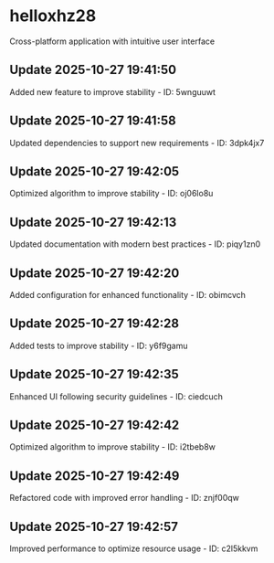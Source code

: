 # helloxhz28
Cross-platform application with intuitive user interface

## Update 2025-10-27 19:41:50
Added new feature to improve stability - ID: 5wnguuwt


## Update 2025-10-27 19:41:58
Updated dependencies to support new requirements - ID: 3dpk4jx7


## Update 2025-10-27 19:42:05
Optimized algorithm to improve stability - ID: oj06lo8u


## Update 2025-10-27 19:42:13
Updated documentation with modern best practices - ID: piqy1zn0


## Update 2025-10-27 19:42:20
Added configuration for enhanced functionality - ID: obimcvch


## Update 2025-10-27 19:42:28
Added tests to improve stability - ID: y6f9gamu


## Update 2025-10-27 19:42:35
Enhanced UI following security guidelines - ID: ciedcuch


## Update 2025-10-27 19:42:42
Optimized algorithm to improve stability - ID: i2tbeb8w


## Update 2025-10-27 19:42:49
Refactored code with improved error handling - ID: znjf00qw


## Update 2025-10-27 19:42:57
Improved performance to optimize resource usage - ID: c2l5kkvm

